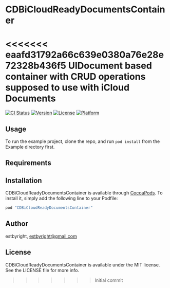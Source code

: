 # CDBiCloudReadyDocumentsContainer
<<<<<<< eaafd31792a66c639e0380a76e28e72328b436f5
UIDocument based container with CRUD operations supposed to use with iCloud Documents
=======

[![CI Status](http://img.shields.io/travis/estbyright/CDBiCloudReadyDocumentsContainer.svg?style=flat)](https://travis-ci.org/estbyright/CDBiCloudReadyDocumentsContainer)
[![Version](https://img.shields.io/cocoapods/v/CDBiCloudReadyDocumentsContainer.svg?style=flat)](http://cocoapods.org/pods/CDBiCloudReadyDocumentsContainer)
[![License](https://img.shields.io/cocoapods/l/CDBiCloudReadyDocumentsContainer.svg?style=flat)](http://cocoapods.org/pods/CDBiCloudReadyDocumentsContainer)
[![Platform](https://img.shields.io/cocoapods/p/CDBiCloudReadyDocumentsContainer.svg?style=flat)](http://cocoapods.org/pods/CDBiCloudReadyDocumentsContainer)

## Usage

To run the example project, clone the repo, and run `pod install` from the Example directory first.

## Requirements

## Installation

CDBiCloudReadyDocumentsContainer is available through [CocoaPods](http://cocoapods.org). To install
it, simply add the following line to your Podfile:

```ruby
pod "CDBiCloudReadyDocumentsContainer"
```

## Author

estbyright, estbyright@gmail.com

## License

CDBiCloudReadyDocumentsContainer is available under the MIT license. See the LICENSE file for more info.
>>>>>>> Initial commit
